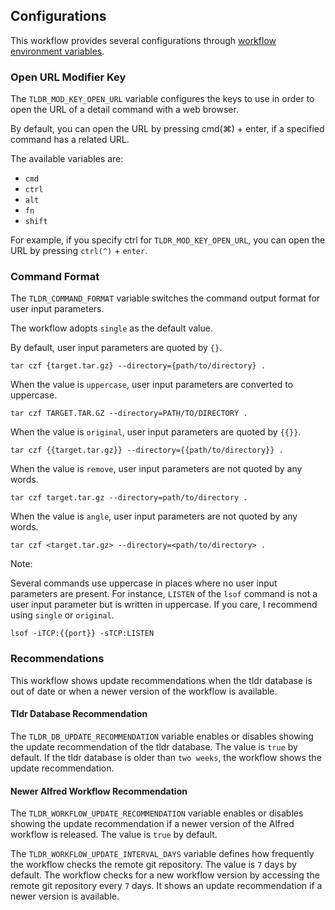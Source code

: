 ## Configurations

This workflow provides several configurations through [workflow environment variables](https://www.alfredapp.com/help/workflows/advanced/variables/).

### Open URL Modifier Key

The `TLDR_MOD_KEY_OPEN_URL` variable configures the keys to use in order to open the URL of a detail command with a web browser.

By default, you can open the URL by pressing cmd(⌘) + enter, if a specified command has a related URL.

The available variables are:

- `cmd`
- `ctrl`
- `alt`
- `fn`
- `shift`

For example, if you specify ctrl for `TLDR_MOD_KEY_OPEN_URL`, you can open the URL by pressing `ctrl(^)` + `enter`.

### Command Format

The `TLDR_COMMAND_FORMAT` variable switches the command output format for user input parameters.

The workflow adopts `single` as the default value.

By default, user input parameters are quoted by `{}`.

```
tar czf {target.tar.gz} --directory={path/to/directory} .
```

When the value is `uppercase`, user input parameters are converted to uppercase.

```
tar czf TARGET.TAR.GZ --directory=PATH/TO/DIRECTORY .
```

When the value is `original`, user input parameters are quoted by `{{}}`.

```
tar czf {{target.tar.gz}} --directory={{path/to/directory}} .
```

When the value is `remove`, user input parameters are not quoted by any words.

```
tar czf target.tar.gz --directory=path/to/directory .
```

When the value is `angle`, user input parameters are not quoted by any words.

```
tar czf <target.tar.gz> --directory=<path/to/directory> .
```

Note:

Several commands use uppercase in places where no user input parameters are present.
For instance, `LISTEN` of the `lsof` command is not a user input parameter but is written in uppercase.
If you care, I recommend using `single` or `original`.

```
lsof -iTCP:{{port}} -sTCP:LISTEN
```

### Recommendations

This workflow shows update recommendations when the tldr database is out of date or when a newer version of the workflow is available.

#### Tldr Database Recommendation

The `TLDR_DB_UPDATE_RECOMMENDATION` variable enables or disables showing the update recommendation of the tldr database.
The value is `true` by default.
If the tldr database is older than `two weeks`, the workflow shows the update recommendation.

#### Newer Alfred Workflow Recommendation

The `TLDR_WORKFLOW_UPDATE_RECOMMENDATION` variable enables or disables showing the update recommendation if a newer version of the Alfred workflow is released.
The value is `true` by default.

The `TLDR_WORKFLOW_UPDATE_INTERVAL_DAYS` variable defines how frequently the workflow checks the remote git repository.
The value is `7` days by default.
The workflow checks for a new workflow version by accessing the remote git repository every `7` days.
It shows an update recommendation if a newer version is available.
